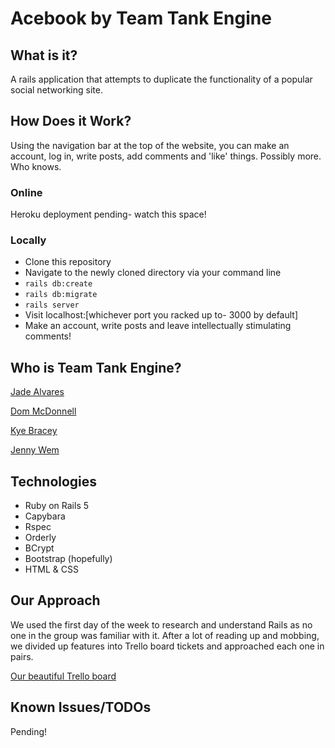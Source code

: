 # Acebook by Team Tank Engine
## What is it?

A rails application that attempts to duplicate the functionality of a popular social networking site.

## How Does it Work?

Using the navigation bar at the top of the website, you can make an account, log in, write posts, add comments and 'like' things. Possibly more. Who knows.

### Online
Heroku deployment pending- watch this space!

### Locally
- Clone this repository
- Navigate to the newly cloned directory via your command line
- ```rails db:create```
- ```rails db:migrate```
- ```rails server```
- Visit localhost:[whichever port you racked up to- 3000 by default]
- Make an account, write posts and leave intellectually stimulating comments!

## Who is Team Tank Engine?
[Jade Alvares](https://github.com/jjadeseravla)

[Dom McDonnell](https://github.com/dmcd84)

[Kye Bracey](https://github.com/Kynosaur)

[Jenny Wem](https://github.com/wemmm)

## Technologies

- Ruby on Rails 5
- Capybara
- Rspec
- Orderly
- BCrypt
- Bootstrap (hopefully)
- HTML & CSS

## Our Approach

We used the first day of the week to research and understand Rails as no one in the group was familiar with it. After a lot of reading up and mobbing, we divided up features into Trello board tickets and approached each one in pairs.

[Our beautiful Trello board](https://trello.com/b/w1djK5kM/acebook-may-2017-kjjd)

## Known Issues/TODOs

Pending!
